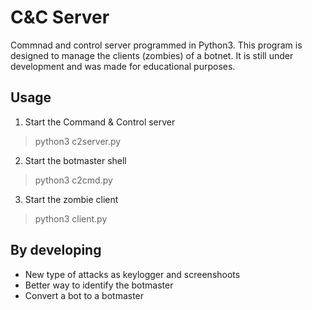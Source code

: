 # C&C Server

Commnad and control server programmed in Python3. This program is designed to manage the clients (zombies) of a botnet. It is still under development and was made for educational purposes.

## Usage
1. Start the Command & Control server
> python3 c2server.py 

2. Start the botmaster shell
> python3 c2cmd.py

3. Start the zombie client
> python3 client.py

## By developing
- New type of attacks as keylogger and screenshoots
- Better way to identify the botmaster
- Convert a bot to a botmaster
